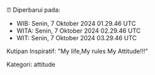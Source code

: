 ⏰ Diperbarui pada:
- WIB: Senin, 7 Oktober 2024 01.29.46 UTC
- WITA: Senin, 7 Oktober 2024 02.29.46 UTC
- WIT: Senin, 7 Oktober 2024 03.29.46 UTC

Kutipan Inspiratif:
"My life,My rules My Attitude!!!"


Kategori: attitude


